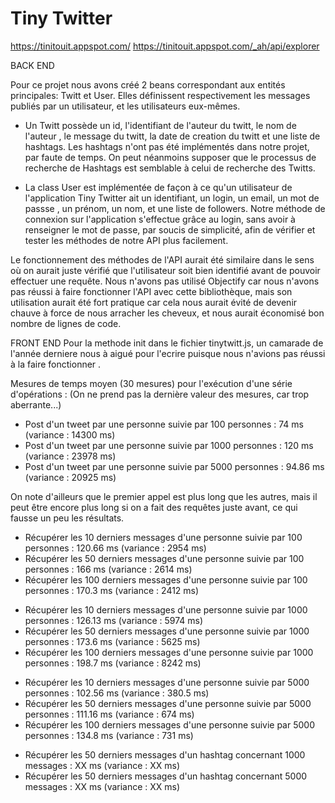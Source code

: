 # Tiny Twitter

https://tinitouit.appspot.com/
https://tinitouit.appspot.com/_ah/api/explorer

BACK END 

Pour ce projet nous avons créé 2 beans correspondant aux entités principales: Twitt et User. Elles définissent respectivement les messages publiés par un utilisateur, et les utilisateurs eux-mêmes. 

- Un Twitt possède un id, l'identifiant de l'auteur du twitt, le nom de l'auteur , le message du twitt, la date de creation du twitt et une liste de hashtags. Les hashtags n'ont pas été implémentés dans notre projet, par faute de temps. On peut néanmoins supposer que le processus de recherche de Hashtags est semblable à celui de recherche des Twitts.

- La class User est implémentée de façon à ce qu'un utilisateur de l'application Tiny Twitter ait un identifiant, un login, un email, un mot de passse , un prénom, un nom, et une liste de followers.
Notre méthode de connexion sur l'application s'effectue grâce au login, sans avoir à renseigner le mot de passe, par soucis de simplicité, afin de vérifier et tester les méthodes de notre API plus facilement.

Le fonctionnement des méthodes de l'API aurait été similaire dans le sens où on aurait juste vérifié que l'utilisateur soit bien identifié avant de pouvoir effectuer une requête.
Nous n'avons pas utilisé Objectify car nous n'avons pas réussi à faire fonctionner l'API avec cette bibliothèque, mais son utilisation aurait été fort pratique car cela nous aurait évité de devenir chauve à force de nous arracher les cheveux, et nous aurait économisé bon nombre de lignes de code.


FRONT END
 Pour la methode init dans le fichier tinytwitt.js, un camarade de l'année derniere nous à aigué pour l'ecrire puisque nous n'avions pas réussi à la faire fonctionner .
 
Mesures de temps moyen (30 mesures) pour l'exécution d'une série d'opérations :
(On ne prend pas la dernière valeur des mesures, car trop aberrante...)

 - Post d'un tweet par une personne suivie par 100 personnes : 74 ms (variance : 14300 ms)
 - Post d'un tweet par une personne suivie par 1000 personnes : 120 ms (variance : 23978 ms)
 - Post d'un tweet par une personne suivie par 5000 personnes :  94.86 ms (variance : 20925 ms)
 
On note d'ailleurs que le premier appel est plus long que les autres, mais il peut être encore plus long si on a fait des requêtes juste avant, ce qui fausse un peu les résultats.
  
 * Récupérer les 10 derniers messages d'une personne suivie par 100 personnes : 120.66 ms (variance : 2954 ms)
 * Récupérer les 50 derniers messages d'une personne suivie par 100 personnes : 166 ms (variance : 2614 ms)
 * Récupérer les 100 derniers messages d'une personne suivie par 100 personnes : 170.3 ms (variance : 2412 ms)
 
 - Récupérer les 10 derniers messages d'une personne suivie par 1000 personnes : 126.13 ms (variance : 5974 ms)
 - Récupérer les 50 derniers messages d'une personne suivie par 1000 personnes : 173.6 ms (variance : 5625 ms)
 - Récupérer les 100 derniers messages d'une personne suivie par 1000 personnes : 198.7 ms (variance : 8242 ms)
 
 * Récupérer les 10 derniers messages d'une personne suivie par 5000 personnes : 102.56 ms (variance : 380.5 ms)
 * Récupérer les 50 derniers messages d'une personne suivie par 5000 personnes : 111.16 ms (variance : 674 ms)
 * Récupérer les 100 derniers messages d'une personne suivie par 5000 personnes : 134.8 ms (variance : 731 ms)
 
 - Récupérer les 50 derniers messages d'un hashtag concernant 1000 messages : XX ms (variance : XX ms)
 - Récupérer les 50 derniers messages d'un hashtag concernant 5000 messages : XX ms (variance : XX ms)
